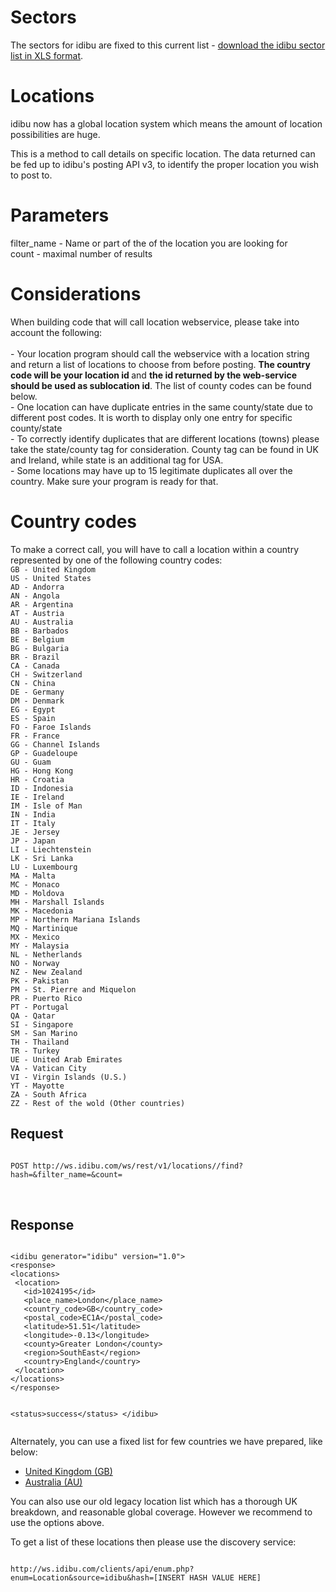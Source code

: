<h1>
	Sectors</h1>
<p>The sectors for idibu are fixed to this current list - <a href="/attachments/idibu_sector_list.xls">download the idibu sector list in XLS format</a>.</p>
<h1>
	Locations</h1>
<p>idibu now has a global location system which means the amount of location possibilities are huge.</p>
<p>This is a method to call details on specific location. The data returned can be fed up to idibu&#39;s posting API v3, to identify the proper location you wish to post to.</p>
<h1>
	<strong>Parameters</strong></h1>
<p>filter_name - Name or part of the of the location you are looking for<br />
	count - maximal number of results</p>
<h1>
	<strong>Considerations</strong></h1>
<p>When building code that will call location webservice, please take into account the following:<br />
	<br />
	- Your location program should call the webservice with a location string and return a list of locations to choose from before posting. <strong>The country code will be your location id </strong>and <strong>the id returned by the web-service should be used as sublocation id</strong>. The list of county codes can be found below.<br />
	- One location can have duplicate entries in the same county/state due to different post codes. It is worth to display only one entry for specific county/state<br />
	- To correctly identify duplicates that are different locations (towns) please take the state/county tag for consideration. County tag can be found in UK and Ireland, while state is an additional tag for USA.<br />
	- Some locations may have up to 15 legitimate duplicates all over the country. Make sure your program is ready for that.</p>
<h1>
	<strong>Country codes</strong></h1>
<p>To make a correct call, you will have to call a location within a country represented by one of the following country codes: <code>
GB - United Kingdom
US - United States
AD - Andorra
AN - Angola
AR - Argentina
AT - Austria
AU - Australia
BB - Barbados
BE - Belgium
BG - Bulgaria
BR - Brazil
CA - Canada
CH - Switzerland
CN - China
DE - Germany
DM - Denmark
EG - Egypt
ES - Spain
FO - Faroe Islands
FR - France
GG - Channel Islands
GP - Guadeloupe
GU - Guam
HG - Hong Kong
HR - Croatia
ID - Indonesia
IE - Ireland
IM - Isle of Man
IN - India
IT - Italy
JE - Jersey
JP - Japan
LI - Liechtenstein
LK - Sri Lanka
LU - Luxembourg
MA - Malta
MC - Monaco
MD - Moldova
MH - Marshall Islands
MK - Macedonia
MP - Northern Mariana Islands
MQ - Martinique
MX - Mexico
MY - Malaysia
NL - Netherlands
NO - Norway
NZ - New Zealand
PK - Pakistan
PM - St. Pierre and Miquelon
PR - Puerto Rico
PT - Portugal
QA - Qatar
SI - Singapore
SM - San Marino
TH - Thailand
TR - Turkey
UE - United Arab Emirates
VA - Vatican City
VI - Virgin Islands (U.S.)
YT - Mayotte
ZA - South Africa
ZZ - Rest of the wold (Other countries)
</code></p>
<h2>
	<strong>Request</strong></h2>
<pre>
<code>
POST http://ws.idibu.com/ws/rest/v1/locations/<COUNTRY CODE HERE>/find?hash=<CLIENT HASH HERE>&filter_name=<LOCATION STRING YOU ARE LOOKING FOR>&count=<MAXIMAL NUMBER OF RESULTS>
</code>


</pre>
<h2>
	Response</h2>
<pre>
<code type="xml">
&lt;idibu generator=&quot;idibu&quot; version=&quot;1.0&quot;&gt;
&lt;response&gt;
&lt;locations&gt;
&nbsp;&lt;location&gt;
&nbsp;&nbsp;&nbsp;&lt;id&gt;1024195&lt;/id&gt;
&nbsp;&nbsp;&nbsp;&lt;place_name&gt;London&lt;/place_name&gt;
&nbsp;&nbsp;&nbsp;&lt;country_code&gt;GB&lt;/country_code&gt;
&nbsp;&nbsp;&nbsp;&lt;postal_code&gt;EC1A&lt;/postal_code&gt;
&nbsp;&nbsp;&nbsp;&lt;latitude&gt;51.51&lt;/latitude&gt;
&nbsp;&nbsp;&nbsp;&lt;longitude&gt;-0.13&lt;/longitude&gt;
&nbsp;&nbsp;&nbsp;&lt;county&gt;Greater London&lt;/county&gt;
&nbsp;&nbsp;&nbsp;&lt;region&gt;SouthEast&lt;/region&gt;
&nbsp;&nbsp;&nbsp;&lt;country&gt;England&lt;/country&gt;
&nbsp;&lt;/location&gt;
&lt;/locations&gt;
&lt;/response&gt;

&lt;status&gt;success&lt;/status&gt;
&lt;/idibu&gt;
</code>
</pre>
<p>Alternately, you can use a fixed list for few countries we have prepared, like below:</p>
<ul>
	<li>
		<a href="/attachments/GB.rar">United Kingdom (GB)</a></li>
	<li>
		<a href="/attachments/AU.rar">Australia (AU)</a></li>
</ul>
<p>You can also use our old legacy location list which has a thorough UK breakdown, and reasonable global coverage. However we recommend to use the options above.</p>
<p>To get a list of these locations then please use the discovery service:</p>
<pre>
<code>
http://ws.idibu.com/clients/api/enum.php?enum=Location&source=idibu&hash=[INSERT HASH VALUE HERE]
</code></pre>
